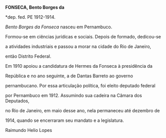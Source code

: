 **FONSECA, Bento Borges da**



\*dep. fed. PE 1912-1914.



*Bento Borges da Fonseca* nasceu em Pernambuco.



Formou-se em ciências jurídicas e sociais. Depois de formado, dedicou-se

a atividades industriais e passou a morar na cidade do Rio de Janeiro,

então Distrito Federal.



Em 1910 apoiou a candidatura de Hermes da Fonseca à presidência da

República e no ano seguinte, a de Dantas Barreto ao governo

pernambucano. Por essa articulação política, foi eleito deputado federal

por Pernambuco em 1912. Assumindo sua cadeira na Câmara dos Deputados,

no Rio de Janeiro, em maio desse ano, nela permaneceu até dezembro de

1914, quando se encerraram seu mandato e a legislatura.



Raimundo Helio Lopes



